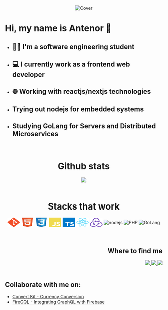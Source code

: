 <div align="center">
    <img
         src="https://user-images.githubusercontent.com/79403542/145828727-10e98005-dc6f-458c-8014-744832e49881.png"
         alt="Cover"
         style="height: 250px; width=250px;"
     />
</div>
<div>
    <h1>Hi, my name is Antenor 👋</h1>
    <ul>
        <li><h2> 👨‍💻 I'm a software engineering student </h2></li>
        <li><h2> 💻 I currently work as a frontend web developer </h2></li>
        <li><h2> 🌐 Working with reactjs/nextjs technologies </h2></li>
        <li><h2> Trying out nodejs for embedded systems </h2></li>
        <li><h2> Studying GoLang for Servers and Distributed Microservices </h2></li>
    </ul>
</div>
<br />
<div align="center">
    <h1>Github stats</h1>
    <img
        height="180em"
        src="https://github-readme-stats.vercel.app/api?username=antenordev&show_icons=true&theme=swift"
    />
</div>
<br />
<div align="center">
    <h1>Stacks that work</h1>
    <img 
        align="center" 
        alt="git" 
        height="30" 
        width="40" 
        src="https://raw.githubusercontent.com/devicons/devicon/master/icons/git/git-original.svg"
    />
    <img 
        align="center" 
        alt="HTML" 
        height="30" 
        width="40" 
        src="https://raw.githubusercontent.com/devicons/devicon/master/icons/html5/html5-original.svg"
    />
    <img 
        align="center" 
        alt="CSS" 
        height="30" 
        width="40" 
        src="https://raw.githubusercontent.com/devicons/devicon/master/icons/css3/css3-original.svg"
    />
    <img 
        align="center" 
        alt="Js" 
        height="30" 
        width="40" 
        src="https://raw.githubusercontent.com/devicons/devicon/master/icons/javascript/javascript-plain.svg" 
    />
    <img 
        align="center" 
        alt="Js" 
        height="30" 
        width="40" 
        src="https://raw.githubusercontent.com/devicons/devicon/master/icons/typescript/typescript-plain.svg"
    />
    <img 
        align="center"
        alt="React"
        height="30"
        width="40"
        src="https://raw.githubusercontent.com/devicons/devicon/master/icons/react/react-original.svg"
    />
    <img 
        align="center" 
        alt="Redux" 
        height="30" 
        width="40" 
        src="https://raw.githubusercontent.com/devicons/devicon/master/icons/redux/redux-original.svg"
    />
    <img 
        align="center" 
        alt="nodejs" 
        height="30" 
        width="40" 
        src="https://cdn.worldvectorlogo.com/logos/nodejs-icon.svg"
    />
    <img 
        align="center"
        alt="PHP"
        height="30"
        width="40"
        src="https://raw.githubusercontent.com/jmnote/z-icons/master/svg/php.svg"
    />
    <img 
        align="center"
        alt="GoLang"
        height="30"
        width="40"
        src="https://raw.githubusercontent.com/jmnote/z-icons/master/svg/go.svg"
    />
</div>
<br />
<br />
<div align="right">
    <h2>Where to find me</h2>
    <a 
    href="https://www.youtube.com/channel/UCoZlatvwcHl_FU-S0ykowqg" 
    target="_blank"
    >
        <img 
            src="https://img.shields.io/badge/YouTube-FF0000?style=for-the-badge&logo=youtube&logoColor=white" 
            target="_blank"
        />
    </a>
    <a 
        href="https://www.linkedin.com/in/antenor-pires-256b791b5/" 
        target="_blank"
    >
        <img 
            src="https://img.shields.io/badge/-LinkedIn-%230077B5?style=for-the-badge&logo=linkedin&logoColor=white" 
            target="_blank"
        />
    </a> 
    <a href="mailto:antenorpires.6@gmail.com">
            <img src="https://img.shields.io/badge/-Gmail-%23333?style=for-the-badge&logo=gmail&logoColor=white" 
            target="_blank"
        />
    </a>
</div>
<br />
<div>
    <h2>Collaborate with me on:</h2>
    <ul>
        <li>
            <a href="https://github.com/antenordev/convert-kit">
                Convert Kit - Currency Conversion
            </a>
        </li>
        <li>
            <a href="https://github.com/antenordev/firegql">
                FireGQL - Integrating GraphQL with Firebase
            </a>
        </li>
    </ul>
</div>
